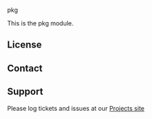 pkg

This is the pkg module.

License
-------


Contact
-------


Support
-------

Please log tickets and issues at our [Projects site](http://projects.example.com)
